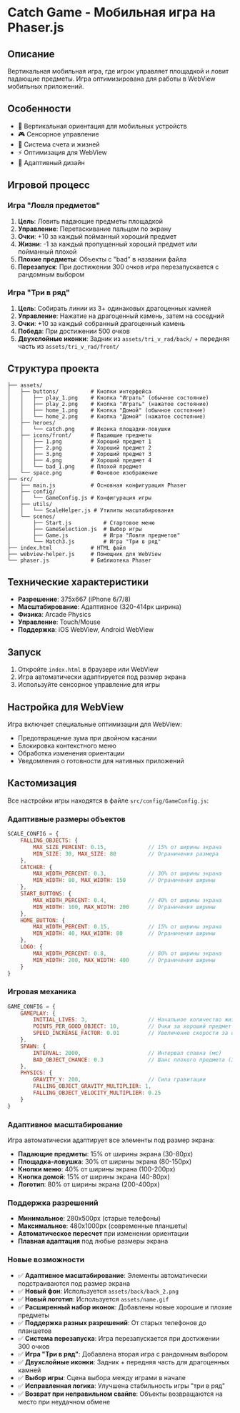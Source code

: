 # Catch Game - Мобильная игра на Phaser.js

## Описание
Вертикальная мобильная игра, где игрок управляет площадкой и ловит падающие предметы. Игра оптимизирована для работы в WebView мобильных приложений.

## Особенности
- 📱 Вертикальная ориентация для мобильных устройств
- 🎮 Сенсорное управление
- 🎯 Система счета и жизней
- ⚡ Оптимизация для WebView
- 🎨 Адаптивный дизайн

## Игровой процесс

### Игра "Ловля предметов"
1. **Цель**: Ловить падающие предметы площадкой
2. **Управление**: Перетаскивание пальцем по экрану
3. **Очки**: +10 за каждый пойманный хороший предмет
4. **Жизни**: -1 за каждый пропущенный хороший предмет или пойманный плохой
5. **Плохие предметы**: Объекты с "bad" в названии файла
6. **Перезапуск**: При достижении 300 очков игра перезапускается с рандомным выбором

### Игра "Три в ряд"
1. **Цель**: Собирать линии из 3+ одинаковых драгоценных камней
2. **Управление**: Нажатие на драгоценный камень, затем на соседний
3. **Очки**: +10 за каждый собранный драгоценный камень
4. **Победа**: При достижении 500 очков
5. **Двухслойные иконки**: Задник из `assets/tri_v_rad/back/` + передняя часть из `assets/tri_v_rad/front/`

## Структура проекта
```
├── assets/
│   ├── buttons/          # Кнопки интерфейса
│   │   ├── play_1.png    # Кнопка "Играть" (обычное состояние)
│   │   ├── play_2.png    # Кнопка "Играть" (нажатое состояние)
│   │   ├── home_1.png    # Кнопка "Домой" (обычное состояние)
│   │   └── home_2.png    # Кнопка "Домой" (нажатое состояние)
│   ├── heroes/
│   │   └── catch.png     # Иконка площадки-ловушки
│   ├── icons/front/      # Падающие предметы
│   │   ├── 1.png         # Хороший предмет 1
│   │   ├── 2.png         # Хороший предмет 2
│   │   ├── 3.png         # Хороший предмет 3
│   │   ├── 4.png         # Хороший предмет 4
│   │   └── bad_1.png     # Плохой предмет
│   └── space.png         # Фоновое изображение
├── src/
│   ├── main.js           # Основная конфигурация Phaser
│   ├── config/
│   │   └── GameConfig.js # Конфигурация игры
│   ├── utils/
│   │   └── ScaleHelper.js # Утилиты масштабирования
│   └── scenes/
│       ├── Start.js          # Стартовое меню
│       ├── GameSelection.js  # Выбор игры
│       ├── Game.js           # Игра "Ловля предметов"
│       └── Match3.js         # Игра "Три в ряд"
├── index.html            # HTML файл
├── webview-helper.js     # Помощник для WebView
└── phaser.js             # Библиотека Phaser
```

## Технические характеристики
- **Разрешение**: 375x667 (iPhone 6/7/8)
- **Масштабирование**: Адаптивное (320-414px ширина)
- **Физика**: Arcade Physics
- **Управление**: Touch/Mouse
- **Поддержка**: iOS WebView, Android WebView

## Запуск
1. Откройте `index.html` в браузере или WebView
2. Игра автоматически адаптируется под размер экрана
3. Используйте сенсорное управление для игры

## Настройка для WebView
Игра включает специальные оптимизации для WebView:
- Предотвращение зума при двойном касании
- Блокировка контекстного меню
- Обработка изменения ориентации
- Уведомления о готовности для нативных приложений

## Кастомизация
Все настройки игры находятся в файле `src/config/GameConfig.js`:

### Адаптивные размеры объектов
```javascript
SCALE_CONFIG = {
    FALLING_OBJECTS: { 
        MAX_SIZE_PERCENT: 0.15,             // 15% от ширины экрана
        MIN_SIZE: 30, MAX_SIZE: 80          // Ограничения размера
    },
    CATCHER: { 
        MAX_WIDTH_PERCENT: 0.3,             // 30% от ширины экрана
        MIN_WIDTH: 80, MAX_WIDTH: 150       // Ограничения ширины
    },
    START_BUTTONS: { 
        MAX_WIDTH_PERCENT: 0.4,             // 40% от ширины экрана
        MIN_WIDTH: 100, MAX_WIDTH: 200      // Ограничения ширины
    },
    HOME_BUTTON: { 
        MAX_WIDTH_PERCENT: 0.15,            // 15% от ширины экрана
        MIN_WIDTH: 40, MAX_WIDTH: 80        // Ограничения ширины
    },
    LOGO: { 
        MAX_WIDTH_PERCENT: 0.8,             // 80% от ширины экрана
        MIN_WIDTH: 200, MAX_WIDTH: 400      // Ограничения ширины
    }
}
```

### Игровая механика
```javascript
GAME_CONFIG = {
    GAMEPLAY: {
        INITIAL_LIVES: 3,                   // Начальное количество жизней
        POINTS_PER_GOOD_OBJECT: 10,         // Очки за хороший предмет
        SPEED_INCREASE_FACTOR: 0.01         // Увеличение скорости за очко
    },
    SPAWN: {
        INTERVAL: 2000,                     // Интервал спавна (мс)
        BAD_OBJECT_CHANCE: 0.3              // Шанс плохого предмета (30%)
    },
    PHYSICS: {
        GRAVITY_Y: 200,                     // Сила гравитации
        FALLING_OBJECT_GRAVITY_MULTIPLIER: 1,
        FALLING_OBJECT_VELOCITY_MULTIPLIER: 0.25
    }
}
```

### Адаптивное масштабирование
Игра автоматически адаптирует все элементы под размер экрана:
- **Падающие предметы**: 15% от ширины экрана (30-80px)
- **Площадка-ловушка**: 30% от ширины экрана (80-150px)
- **Кнопки меню**: 40% от ширины экрана (100-200px)
- **Кнопка домой**: 15% от ширины экрана (40-80px)
- **Логотип**: 80% от ширины экрана (200-400px)

### Поддержка разрешений
- **Минимальное**: 280x500px (старые телефоны)
- **Максимальное**: 480x1000px (современные планшеты)
- **Автоматическое пересчет** при изменении ориентации
- **Плавная адаптация** под любые размеры экрана

### Новые возможности
- ✅ **Адаптивное масштабирование**: Элементы автоматически подстраиваются под размер экрана
- ✅ **Новый фон**: Используется `assets/back/back_2.png`
- ✅ **Новый логотип**: Используется `assets/name.gif`
- ✅ **Расширенный набор иконок**: Добавлены новые хорошие и плохие предметы
- ✅ **Поддержка разных разрешений**: От старых телефонов до планшетов
- ✅ **Система перезапуска**: Игра перезапускается при достижении 300 очков
- ✅ **Игра "Три в ряд"**: Добавлена вторая игра с рандомным выбором
- ✅ **Двухслойные иконки**: Задник + передняя часть для драгоценных камней
- ✅ **Выбор игры**: Сцена выбора между играми в начале
- ✅ **Исправленная логика**: Улучшена стабильность игры "три в ряд"
- ✅ **Возврат при неправильном свайпе**: Объекты возвращаются на место при неудачном обмене

